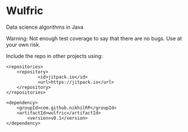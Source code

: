 # Wulfric
Data science algorithms in Java

Warning: Not enough test coverage to say that there are no bugs. Use at your own risk.


Include the repo in other projects using:

	<repositories>
  		<repository>
  	    		<id>jitpack.io</id>
  	    		<url>https://jitpack.io</url>
  		</repository>
  	</repositories>
	  
	<dependency>
		<groupId>com.github.nikhilRP</groupId>
		<artifactId>wulfric</artifactId>
	    	<version>v0.1</version>
	</dependency>
